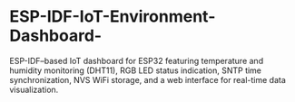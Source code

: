# ESP-IDF-IoT-Environment-Dashboard-
ESP-IDF–based IoT dashboard for ESP32 featuring temperature and humidity monitoring (DHT11), RGB LED status indication, SNTP time synchronization, NVS WiFi storage, and a web interface for real-time data visualization.


